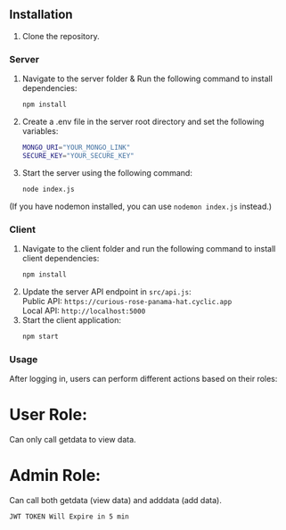## Installation

1. Clone the repository.

### Server

1. Navigate to the server folder &  Run the following command to install dependencies:
   ```bash
   npm install
   
2. Create a .env file in the server root directory and set the following variables:
   ```bash
   MONGO_URI="YOUR_MONGO_LINK"
   SECURE_KEY="YOUR_SECURE_KEY"
3. Start the server using the following command:
   ```bash
   node index.js
  (If you have nodemon installed, you can use ``nodemon index.js`` instead.)

  ### Client

  1. Navigate to the client folder and run the following command to install client dependencies:
     ```bash
     npm install
  2. Update the server API endpoint in ``src/api.js``:<br>
     Public API: ``https://curious-rose-panama-hat.cyclic.app`` <br>
     Local API: ``http://localhost:5000``
  3. Start the client application:
     ```bash
     npm start

### Usage
After logging in, users can perform different actions based on their roles:

# User Role:

Can only call getdata to view data.
# Admin Role:

Can call both getdata (view data) and adddata (add data).

``JWT TOKEN Will Expire in 5 min``

